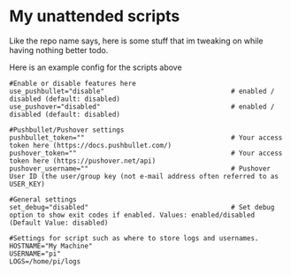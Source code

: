 # My unattended scripts
Like the repo name says, here is some stuff that im tweaking on while having nothing better todo.

Here is an example config for the scripts above

```config
#Enable or disable features here
use_pushbullet="disable"                                # enabled / disabled (default: disabled)
use_pushover="disabled"                                 # enabled / disabled (default: disabled)

#Pushbullet/Pushover settings
pushbullet_token=""                                     # Your access token here (https://docs.pushbullet.com/)
pushover_token=""                                       # Your access token here (https://pushover.net/api)
pushover_username=""                                    # Pushover User ID (the user/group key (not e-mail address often referred to as USER_KEY)

#General settings
set_debug="disabled"                                    # Set debug option to show exit codes if enabled. Values: enabled/disabled (Default Value: disabled)

#Settings for script such as where to store logs and usernames.
HOSTNAME="My Machine"
USERNAME="pi"
LOGS=/home/pi/logs
```
